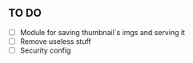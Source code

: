 ## TO DO

- [ ] Module for saving thumbnail`s imgs and serving it
- [ ] Remove useless stuff
- [ ] Security config
